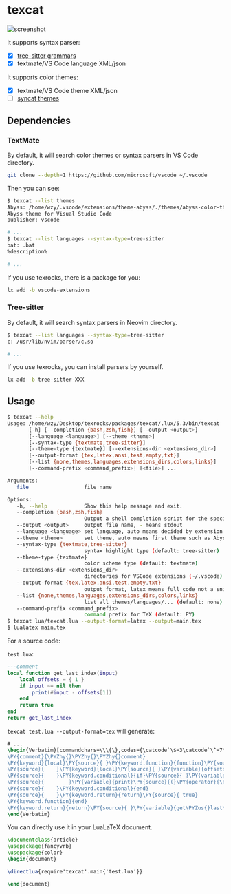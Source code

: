 # texcat

![screenshot](https://github.com/user-attachments/assets/e0692a72-c8c4-4d17-a95f-a9018e3bed27)

It supports syntax parser:

- [x] [tree-sitter grammars](https://nvim-neorocks.github.io/rocks-binaries/)
- [x] textmate/VS Code language XML/json

It supports color themes:

- [x] textmate/VS Code theme XML/json
- [ ] [syncat themes](https://github.com/foxfriends/syncat-themes)

## Dependencies

### TextMate

By default, it will search color themes or syntax parsers in VS Code directory.

```sh
git clone --depth=1 https://github.com/microsoft/vscode ~/.vscode
```

Then you can see:

```sh
$ texcat --list themes
Abyss: /home/wzy/.vscode/extensions/theme-abyss/./themes/abyss-color-theme.json
Abyss theme for Visual Studio Code
publisher: vscode

# ...
$ texcat --list languages --syntax-type=tree-sitter
bat: .bat
%description%

# ...
```

If you use texrocks, there is a package for you:

```sh
lx add -b vscode-extensions
```

### Tree-sitter

By default, it will search syntax parsers in Neovim directory.

```sh
$ texcat --list languages --syntax-type=tree-sitter
c: /usr/lib/nvim/parser/c.so

# ...
```

If you use texrocks, you can install parsers by yourself.

```sh
lx add -b tree-sitter-XXX
```

## Usage

<!-- markdownlint-disable MD013 -->

```sh
$ texcat --help
Usage: /home/wzy/Desktop/texrocks/packages/texcat/.lux/5.3/bin/texcat
       [-h] [--completion {bash,zsh,fish}] [--output <output>]
       [--language <language>] [--theme <theme>]
       [--syntax-type {textmate,tree-sitter}]
       [--theme-type {textmate}] [--extensions-dir <extensions_dir>]
       [--output-format {tex,latex,ansi,test,empty,txt}]
       [--list {none,themes,languages,extensions_dirs,colors,links}]
       [--command-prefix <command_prefix>] [<file>] ...

Arguments:
   file                  file name

Options:
   -h, --help            Show this help message and exit.
   --completion {bash,zsh,fish}
                         Output a shell completion script for the specified shell.
   --output <output>     output file name, - means stdout
   --language <language> set language, auto means decided by extension
   --theme <theme>       set theme, auto means first theme such as Abyss
   --syntax-type {textmate,tree-sitter}
                         syntax highlight type (default: tree-sitter)
   --theme-type {textmate}
                         color scheme type (default: textmate)
   --extensions-dir <extensions_dir>
                         directories for VSCode extensions (~/.vscode) and tree-sitter grammars/queries (/usr/lib/nvim, /usr/share/nvim/runtime)
   --output-format {tex,latex,ansi,test,empty,txt}
                         output format, latex means full code not a snippet (default: ansi)
   --list {none,themes,languages,extensions_dirs,colors,links}
                         list all themes/languages/... (default: none)
   --command-prefix <command_prefix>
                         command prefix for TeX (default: PY)
$ texcat lua/texcat.lua --output-format=latex --output=main.tex
$ lualatex main.tex
```

For a source code:

`test.lua`:

```lua
---comment
local function get_last_index(input)
    local offsets = { 1 }
    if input ~= nil then
        print(#input - offsets[1])
    end
    return true
end
return get_last_index
```

`texcat test.lua --output-format=tex` will generate:

```tex
# ...
\begin{Verbatim}[commandchars=\\\{\},codes={\catcode`\$=3\catcode`\^=7\catcode`\_=8\relax}]
\PY{comment}{\PYZhy{}\PYZhy{}\PYZhy{}comment}
\PY{keyword}{local}\PY{source}{ }\PY{keyword.function}{function}\PY{source}{ }\PY{variable}{get\PYZus{}last\PYZus{}index}\PY{source}{(}\PY{variable}{input}\PY{source}{)}
\PY{source}{    }\PY{keyword}{local}\PY{source}{ }\PY{variable}{offsets}\PY{source}{ }\PY{operator}{=}\PY{source}{ }\PY{constructor}{\PYZob{}}\PY{source}{ }\PY{number}{1}\PY{source}{ }\PY{constructor}{\PYZcb{}}
\PY{source}{    }\PY{keyword.conditional}{if}\PY{source}{ }\PY{variable}{input}\PY{source}{ }\PY{operator}{\PYZti{}=}\PY{source}{ }\PY{constant.builtin}{nil}\PY{source}{ }\PY{keyword.conditional}{then}
\PY{source}{        }\PY{variable}{print}\PY{source}{(}\PY{operator}{\PYZsh{}}\PY{variable}{input}\PY{source}{ }\PY{operator}{\PYZhy{}}\PY{source}{ }\PY{variable}{offsets}\PY{source}{[}\PY{number}{1}\PY{source}{])}
\PY{source}{    }\PY{keyword.conditional}{end}
\PY{source}{    }\PY{keyword.return}{return}\PY{source}{ true}
\PY{keyword.function}{end}
\PY{keyword.return}{return}\PY{source}{ }\PY{variable}{get\PYZus{}last\PYZus{}index}
\end{Verbatim}
```

You can directly use it in your LuaLaTeX document.

```tex
\documentclass{article}
\usepackage{fancyvrb}
\usepackage{color}
\begin{document}

\directlua{require'texcat'.main{'test.lua'}}

\end{document}
```

